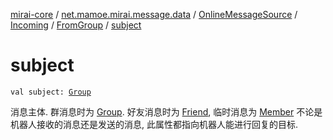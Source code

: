 [mirai-core](../../../../index.md) / [net.mamoe.mirai.message.data](../../../index.md) / [OnlineMessageSource](../../index.md) / [Incoming](../index.md) / [FromGroup](index.md) / [subject](./subject.md)

# subject

`val subject: `[`Group`](../../../../net.mamoe.mirai.contact/-group/index.md)

消息主体. 群消息时为 [Group](../../../../net.mamoe.mirai.contact/-group/index.md). 好友消息时为 [Friend](../../../../net.mamoe.mirai.contact/-friend/index.md), 临时消息为 [Member](../../../../net.mamoe.mirai.contact/-member/index.md)
不论是机器人接收的消息还是发送的消息, 此属性都指向机器人能进行回复的目标.

